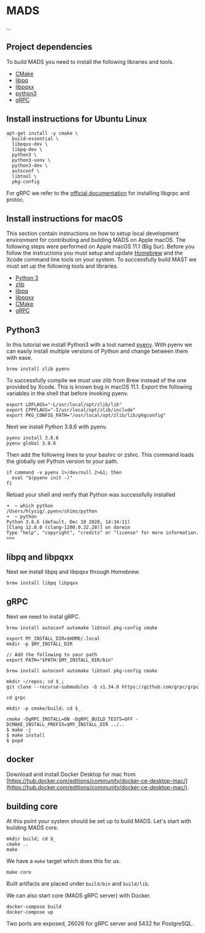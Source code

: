 # MADS
...

## Project dependencies
To build MADS you need to install the following libraries and tools.

- [CMake](https://cmake.org/)
- [libpq](https://github.com/postgres/postgres/tree/master/src/interfaces/libpq)
- [libpqxx](https://github.com/jtv/libpqxx)
- [python3](https://www.python.org/)
- [gRPC](https://grpc.io/docs/languages/cpp/quickstart/)

## Install instructions for Ubuntu Linux

```
apt-get install -y cmake \
  build-essential \
  libpqxx-dev \
  libpq-dev \
  python3 \
  python3-venv \
  python3-dev \
  autoconf \
  libtool \
  pkg-config
```

For gRPC we refer to the [official
documentation](https://grpc.io/docs/languages/cpp/quickstart/) for installing
libgrpc and protoc.


## Install instructions for macOS

This section contain instructions on how to setup local development environment
for contributing and building MADS on Apple macOS. The following steps were
  performed on Apple macOS 11.1 (Big Sur). Before you follow the instructions
  you must setup and update [Homebrew](https://brew.sh/) and the Xcode command
  line tools on your system.
To successfully build MAST we must set up the following tools and libraries.

- [Python 3](https://www.python.org/)
- [zlib](https://zlib.net/)
- [libpq](https://postgrespro.com/docs/postgresql/10/libpq)
- [libpqxx](https://github.com/jtv/libpqxx)
- [CMake](https://github.com/jtv/libpqxx)
- [gRPC](https://grpc.io/)


## Python3

In this tutorial we install Python3 with a tool named
[pyenv](https://github.com/pyenv/pyenv). With pyenv we can easily install
multiple versions of Python and change between them with ease.

	brew install zlib pyenv

To successfully compile we must use zlib from Brew instead of the one provided
by Xcode. This is known bug in macOS 11.1. Export the following variables in
the shell that before invoking pyenv.

	export LDFLAGS="-L/usr/local/opt/zlib/lib"
	export CPPFLAGS="-I/usr/local/opt/zlib/include"
	export PKG_CONFIG_PATH="/usr/local/opt/zlib/lib/pkgconfig"

Next we install Python 3.8.6 with pyenv.

	pyenv install 3.8.6
	pyenv global 3.8.6


Then add the following lines to your bashrc or zshrc. This command loads the
globally set Python version to your path.

	if command -v pyenv 1>/dev/null 2>&1; then
	  eval "$(pyenv init -)"
	fi

Reload your shell and verify that Python was successfully installed
	
	➜  ~ which python
	/Users/hlysig/.pyenv/shims/python
	➜  ~ python
	Python 3.8.6 (default, Dec 18 2020, 14:34:11)
	[Clang 12.0.0 (clang-1200.0.32.28)] on darwin
	Type "help", "copyright", "credits" or "license" for more information.
	>>>


## libpq and libpqxx

Next we install libpq and libpqxx through Homebrew.

	brew install libpq libpqxx

## gRPC
	
Next we need to instal gRPC.

	brew install autoconf automake libtool pkg-config cmake

	export MY_INSTALL_DIR=$HOME/.local
	mkdir -p $MY_INSTALL_DIR
	
	// Add the following to your path
	export PATH="$PATH:$MY_INSTALL_DIR/bin"
	
	brew install autoconf automake libtool pkg-config cmake
	
	mkdir ~/repos; cd $_;
	git clone --recurse-submodules -b v1.34.0 https://github.com/grpc/grpc
	
	cd grpc
	
	mkdir -p cmake/build; cd $_

	cmake -DgRPC_INSTALL=ON -DgRPC_BUILD_TESTS=OFF -DCMAKE_INSTALL_PREFIX=$MY_INSTALL_DIR ../..
	$ make -j
	$ make install
	$ popd
		
## docker

Download and install Docker Desktop for mac from
[https://hub.docker.com/editions/community/docker-ce-desktop-mac/](https://hub.docker.com/editions/community/docker-ce-desktop-mac/).

## building core

At this point your system should be set up to build MADS. Let's start with building MADS core.

	mkdir build; cd $_
	cmake ..
	make

We have a `make` target which does this for us.

	make core
	
Built artifacts are placed under `build/bin` and `build/lib`.

We can also start core (MADS gRPC server) with Docker.

	docker-compose build
	docker-compose up

Two ports are exposed, 26026 for gRPC server and 5432 for PostgreSQL.

